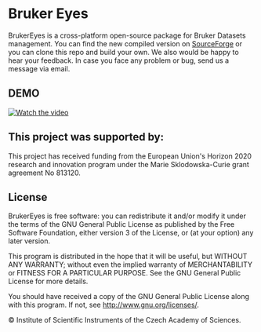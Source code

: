 # Bruker Eyes
BrukerEyes is a cross-platform open-source package for Bruker Datasets management. 
You can find the new compiled version on [SourceForge](https://sourceforge.net/projects/brukereyes/) or you can clone this repo and build your own.
We also would be happy to hear your feedback. In case you face any problem or bug, send us a message via email.
## DEMO
[![Watch the video](https://img.youtube.com/vi/DqdsX3KPpIg/0.jpg)](https://youtu.be/DqdsX3KPpIg)


## This project was supported by:
This project has received funding from the European Union's Horizon 2020 research and innovation program under the Marie Sklodowska-Curie grant agreement No 813120.

## License 
BrukerEyes is free software: you can redistribute it and/or modify it under the terms of the GNU General Public License as published by the Free Software Foundation, either version 3 of the License, or (at your option) any later version.

This program is distributed in the hope that it will be useful, but WITHOUT ANY WARRANTY; without even the implied warranty of MERCHANTABILITY or FITNESS FOR A PARTICULAR PURPOSE. See the GNU General Public License for more details.

You should have received a copy of the GNU General Public License along with this program. If not, see http://www.gnu.org/licenses/.

© Institute of Scientific Instruments of the Czech Academy of Sciences.